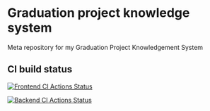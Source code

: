# Graduation project knowledge system
Meta repository for my Graduation Project Knowledgement System


## CI build status

[![Frontend CI Actions Status](https://github.com/atthealchemist/graduation-project-system/workflows/gpks-frontend-ci/badge.svg)](https://github.com/atthealchemist/graduation-project-system/actions)

[![Backend CI Actions Status](https://github.com/atthealchemist/graduation-project-system/workflows/gpks-backend-ci/badge.svg)](https://github.com/atthealchemist/graduation-project-system/actions)
